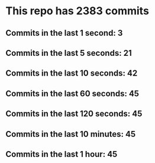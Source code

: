 # This repo has 2383 commits

## Commits in the last 1 second: 3
## Commits in the last 5 seconds: 21
## Commits in the last 10 seconds: 42
## Commits in the last 60 seconds: 45
## Commits in the last 120 seconds: 45
## Commits in the last 10 minutes: 45
## Commits in the last 1 hour: 45
